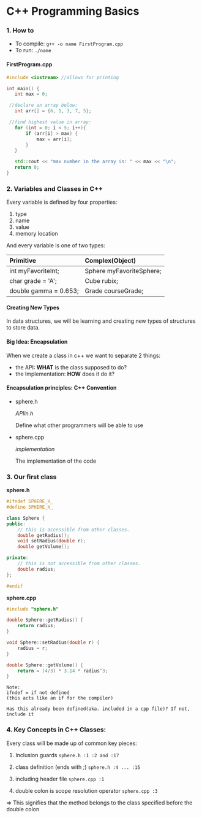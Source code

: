# C++ Programming Basics

### 1. How to

  * To compile: `g++ -o name FirstProgram.cpp`
  * To run: `./name`

 #### FirstProgram.cpp
 ```cpp
#include <iostream> //allows for printing

 int main() {
 	int max = 0;

  //declare an array below:
 	int arr[] = {6, 1, 3, 7, 5};

  //find highest value in array:
 	for (int = 0; i < 5; i++){
 		if (arr[i] > max) {
 			max = arr[i];
 		}
 	}

 	std::cout << "max number in the array is: " << max << "\n";
 	return 0;
 }
 ```

 ### 2. Variables and Classes in C++

 Every variable is defined by four properties:
   1. type
   2. name
   3. value
   4. memory location

 And every variable is one of two types:

 | Primitive | Complex(Object) |
 | :--- | :--- |
 |int myFavoriteInt;|Sphere myFavoriteSphere;|
 |char grade = 'A';|Cube rubix;|
 |double gamma = 0.653;|Grade courseGrade;|

#### **Creating New Types**
 In data structures, we will be learning and creating new types of structures to store data.

#### Big Idea: Encapsulation
When we create a class in c++ we want to separate 2 things:
  * the API: **WHAT** is the class supposed to do?
  * the Implementation: **HOW** does it do it?

#### Encapsulation principles: C++ Convention
  * sphere.h

    *APIin.h*

    Define what other programmers will be able to use
  * sphere.cpp

  	*implementation*

  	The implementation of the code

### 3. Our first class

**sphere.h**
```cpp
#ifndef SPHERE_H_
#define SPHERE_H_

class Sphere {
public:
	// this is accessible from other classes.
	double getRadius();
	void setRadius(double r);
	double getVolume();

private:
	// this is not accessible from other classes.
	double radius;
};

#endif
```

**sphere.cpp**
```cpp
#include "sphere.h"

double Sphere::getRadius() {
	return radius;
}

void Sphere::setRadius(double r) {
	radius = r;
}

double Sphere::getVolume() {
	return = (4/3) * 3.14 * radius^3;
}
```

```
Note: 
ifndef = if not defined 
(this acts like an if for the compiler)

Has this already been defined(aka. included in a cpp file)? If not, include it
```

### 4. Key Concepts in C++ Classes:
Every class will be made up of common key pieces:

  1. Inclusion guards
  `sphere.h :1 :2 and :17`
  2. class definition (ends with ;)
  `sphere.h :4 ... :15`

  3. including header file
  `sphere.cpp :1`
  4. double colon is scope resolution operator
  `sphere.cpp :3`
  
   ⇒ This signifies that the method belongs to the class specified before the double colon


